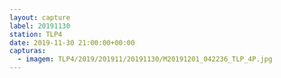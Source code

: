 ```yaml
---
layout: capture
label: 20191130
station: TLP4
date: 2019-11-30 21:00:00+00:00
capturas:
  - imagem: TLP4/2019/201911/20191130/M20191201_042236_TLP_4P.jpg
---
```

